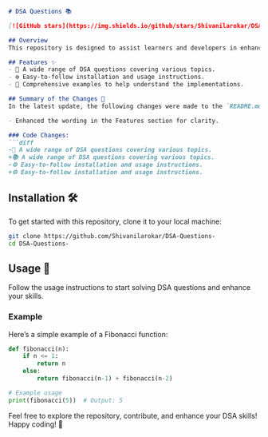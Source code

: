 ```markdown
# DSA Questions 📚

[![GitHub stars](https://img.shields.io/github/stars/Shivanilarokar/DSA-Questions-?style=social)](https://github.com/Shivanilarokar/DSA-Questions-)  [![License](https://img.shields.io/badge/license-MIT-blue.svg)](LICENSE)

## Overview
This repository is designed to assist learners and developers in enhancing their Data Structures and Algorithms (DSA) skills through a variety of questions and solutions.

## Features ✨
- 📖 A wide range of DSA questions covering various topics.
- ⚙️ Easy-to-follow installation and usage instructions.
- 🤖 Comprehensive examples to help understand the implementations.

## Summary of the Changes 📝
In the latest update, the following changes were made to the `README.md` file:

- Enhanced the wording in the Features section for clarity.

### Code Changes:
```diff
-📖 A wide range of DSA questions covering various topics.
+📚 A wide range of DSA questions covering various topics.
-⚙️ Easy-to-follow installation and usage instructions.
+⚙️ Easy-to-follow installation and usage instructions.
```

## Installation 🛠️
To get started with this repository, clone it to your local machine:
```bash
git clone https://github.com/Shivanilarokar/DSA-Questions-
cd DSA-Questions-
```

## Usage 📖
Follow the usage instructions to start solving DSA questions and enhance your skills.

### Example
Here’s a simple example of a Fibonacci function:
```python
def fibonacci(n):
    if n <= 1:
        return n
    else:
        return fibonacci(n-1) + fibonacci(n-2)

# Example usage
print(fibonacci(5))  # Output: 5
```

Feel free to explore the repository, contribute, and enhance your DSA skills! Happy coding! 🎉
```